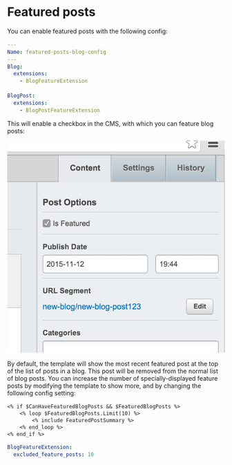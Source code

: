 # Featured posts

You can enable featured posts with the following config:

```yaml
---
Name: featured-posts-blog-config
---
Blog:
  extensions:
    - BlogFeatureExtension

BlogPost:
  extensions:
    - BlogPostFeatureExtension
```

This will enable a checkbox in the CMS, with which you can feature blog posts:

![](_images/featured-posts-cms.png)

By default, the template will show the most recent featured post at the top of the
list of posts in a blog. This post will be removed from the normal list of blog posts.
You can increase the number of specially-displayed feature posts by modifying the
template to show more, and by changing the following config setting:

```
<% if $CanHaveFeaturedBlogPosts && $FeaturedBlogPosts %>
	<% loop $FeaturedBlogPosts.Limit(10) %>
		<% include FeaturedPostSummary %>
	<% end_loop %>
<% end_if %>
```

```yaml
BlogFeatureExtension:
  excluded_feature_posts: 10
```
